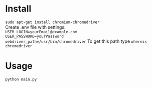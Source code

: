 # Install
`sudo apt-get install chromium-chromedriver`  
Create .env file with settings:  
`USER_LOGIN=yourEmail@example.com`  
`USER_PASSWORD=yourPassword`  
`webdriver_path=/usr/bin/chromedriver` To get this path type `whereis chromedriver`
# Usage
`python main.py`

